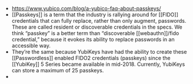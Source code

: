 - https://www.yubico.com/blog/a-yubico-faq-about-passkeys/
- [[Passkeys]] is a term that the industry is rallying around for [[FIDO]] credentials that can fully replace, rather than only augment, passwords. These are called resident or discoverable credentials in the specs. We think “passkey” is a better term than “discoverable [[webauthn]]/fido credential,” because it evokes its ability to replace passwords in an accessible way.
- They’re the same because YubiKeys have had the ability to create these [[Passwordless]] enabled FIDO2 credentials (passkeys) since the [[YubiKey]] 5 Series became available in mid-2018. Currently, YubiKeys can store a maximum of 25 passkeys.
-